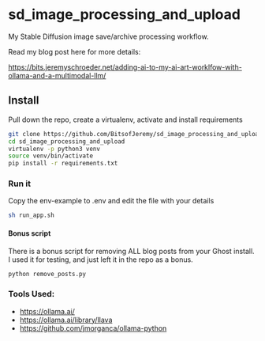 # sd_image_processing_and_upload

My Stable Diffusion image save/archive processing workflow.

Read my blog post here for more details:

https://bits.jeremyschroeder.net/adding-ai-to-my-ai-art-worklfow-with-ollama-and-a-multimodal-llm/

## Install

Pull down the repo, create a virtualenv, activate and install requirements

```bash
git clone https://github.com/BitsofJeremy/sd_image_processing_and_upload.git
cd sd_image_processing_and_upload
virtualenv -p python3 venv
source venv/bin/activate
pip install -r requirements.txt
```

### Run it

Copy the env-example to .env and edit the file with your details

```bash
sh run_app.sh
```

#### Bonus script

There is a bonus script for removing ALL blog posts from your Ghost install. 
I used it for testing, and just left it in the repo as a bonus.

```bash
python remove_posts.py
```

### Tools Used: 
- https://ollama.ai/ 
- https://ollama.ai/library/llava
- https://github.com/jmorganca/ollama-python


